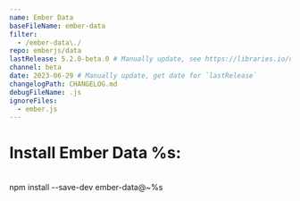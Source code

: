 ```yaml
---
name: Ember Data
baseFileName: ember-data
filter:
  - /ember-data\./
repo: emberjs/data
lastRelease: 5.2.0-beta.0 # Manually update, see https://libraries.io/npm/ember-data throughout
channel: beta
date: 2023-06-29 # Manually update, get date for `lastRelease`
changelogPath: CHANGELOG.md
debugFileName: .js
ignoreFiles:
  - ember.js
---
```


# Install Ember Data %s:

<br>
npm install --save-dev ember-data@~%s
